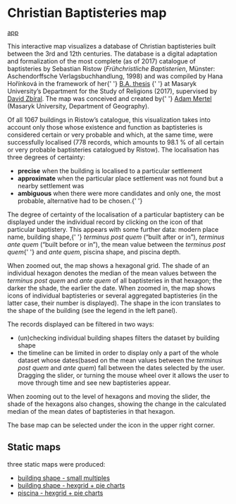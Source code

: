 # Christian Baptisteries map

[app](http://hde.geogr.muni.cz/baptisteries/)

This interactive map visualizes a database of Christian baptisteries built
between the 3rd and 12th centuries. The database is a digital adaptation and
formalization of the most complete (as of 2017) catalogue of baptisteries by
Sebastian Ristow (_Frühchristliche Baptisterien_, Münster: Aschendorffsche
Verlagsbuchhandlung, 1998) and was compiled by Hana Hořínková in the framework
of her{' '} [B.A. thesis](http://is.muni.cz/th/439223/ff_b/?lang=en) {' '} at
Masaryk University’s Department for the Study of Religions (2017), supervised by
[David Zbíral](http://www.david-zbiral.cz/). The map was conceived and created
by{' '} [Adam Mertel](https://github.com/adammertel) (Masaryk University,
Department of Geography).

Of all 1067 buildings in Ristow’s catalogue, this visualization takes into
account only those whose existence and function as baptisteries is considered
certain or very probable and which, at the same time, were successfully
localised (778 records, which amounts to 98.1 % of all certain or very probable
baptisteries catalogued by Ristow). The localisation has three degrees of
certainty:

* **precise** when the building is localised to a particular settlement
* **approximate** when the particular place settlement was not found but a
  nearby settlement was
* **ambiguous** when there were more candidates and only one, the most probable,
  alternative had to be chosen.{' '}

The degree of certainty of the localisation of a particular baptistery can be
displayed under the individual record by clicking on the icon of that particular
baptistery. This appears with some further data: modern place name, building
shape,{' '} _terminus post quem_ (“built after or in”), _terminus ante quem_
(“built before or in”), the mean value between the _terminus post quem_{' '} and
_ante quem_, piscina shape, and piscina depth.

When zoomed out, the map shows a hexagonal grid. The shade of an individual
hexagon denotes the median of the mean values between the _terminus post quem_
and _ante quem_ of all baptisteries in that hexagon; the darker the shade, the
earlier the date. When zoomed in, the map shows icons of individual baptisteries
or several aggregated baptisteries (in the latter case, their number is
displayed). The shape in the icon translates to the shape of the building (see
the legend in the left panel).

The records displayed can be filtered in two ways:

* (un)checking individual building shapes filters the dataset by building shape
* the timeline can be limited in order to display only a part of the whole
  dataset whose dates(based on the mean values between the _terminus post quem_
  and _ante quem_) fall between the dates selected by the user. Dragging the
  slider, or turning the mouse wheel over it allows the user to move through
  time and see new baptisteries appear.

When zooming out to the level of hexagons and moving the slider, the shade of
the hexagons also changes, showing the change in the calculated median of the
mean dates of baptisteries in that hexagon.

The base map can be selected under the icon in the upper right corner.

## Static maps

three static maps were produced:

* [building shape - small multiples](http://hde.geogr.muni.cz/baptisteries/static_multiple.png)
* [building shape - hexgrid + pie charts](http://hde.geogr.muni.cz/baptisteries/static_shape.png)
* [piscina - hexgrid + pie charts](http://hde.geogr.muni.cz/baptisteries/static_piscina.png)
